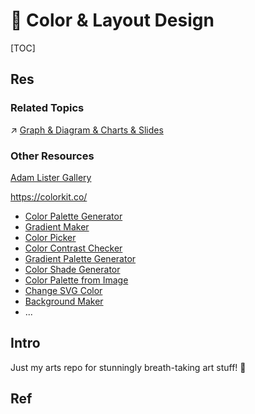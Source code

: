 # 👏 Color & Layout Design

[TOC]



## Res
### Related Topics
↗ [Graph & Diagram & Charts & Slides](../../../../../CASE%20(Computer-Aided%20Software%20Engineering)%20Tools/Upper%20CASE%20Tools/Design%20&%20Visualization%20Tools/Graph%20&%20Diagram%20&%20Charts%20&%20Slides/Graph%20&%20Diagram%20&%20Charts%20&%20Slides.md)


### Other Resources
[Adam Lister Gallery](https://adam-lister-gallery.myshopify.com/password)

https://colorkit.co/
- [Color Palette Generator](https://colorkit.co/color-palette-generator/)
- [Gradient Maker](https://colorkit.co/gradient-maker/)
- [Color Picker]()
- [Color Contrast Checker]()
- [Gradient Palette Generator]()
- [Color Shade Generator]()
- [Color Palette from Image]()
- [Change SVG Color]()
- [Background Maker]()
- ...


## Intro
Just my arts repo for stunningly breath-taking art stuff! 🥳



## Ref
